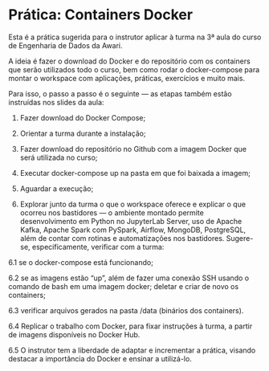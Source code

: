 # Prática: Containers Docker
Esta é a prática sugerida para o instrutor aplicar à turma na 3ª aula do curso de Engenharia de Dados da Awari.

A ideia é fazer o download do Docker e do repositório com os containers que serão utilizados todo o curso, bem como rodar o docker-compose para montar o workspace com aplicações, práticas, exercícios e muito mais.

Para isso, o passo a passo é o seguinte — as etapas também estão instruídas nos slides da aula:

1. Fazer download do Docker Compose;

2. Orientar a turma durante a instalação;

3. Fazer download do repositório no Github com a imagem Docker que será utilizada no curso;

4. Executar docker-compose up na pasta em que foi baixada a imagem;

5. Aguardar a execução;

6. Explorar junto da turma o que o workspace oferece e explicar o que ocorreu nos bastidores — o ambiente montado permite desenvolvimento em Python no JupyterLab Server, uso de Apache Kafka, Apache Spark com PySpark, Airflow, MongoDB, PostgreSQL, além de contar com rotinas e automatizações nos bastidores. Sugere-se, especificamente, verificar com a turma:

  6.1 se o docker-compose está funcionando;
  
  6.2 se as imagens estão “up”, além de fazer uma conexão SSH usando o comando de bash em uma imagem docker;
  deletar e criar de novo os containers;
  
  6.3 verificar arquivos gerados na pasta /data (binários dos containers).
  
  6.4 Replicar o trabalho com Docker, para fixar instruções à turma, a partir de imagens disponíveis no Docker Hub.
  
  6.5 O instrutor tem a liberdade de adaptar e incrementar a prática, visando destacar a importância do Docker e ensinar a utilizá-lo.
